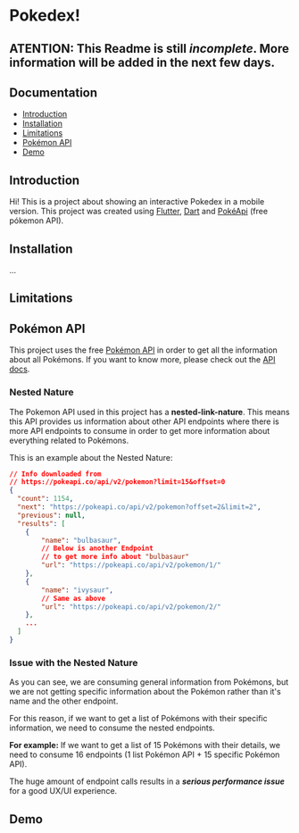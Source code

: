 # Pokedex!

## ATENTION: This Readme is still _incomplete_. More information will be added in the next few days.

## Documentation

- [Introduction](#introduction)
- [Installation](#installation)
- [Limitations](#limitations)
- [Pokémon API](#pokémon-api)
- [Demo](#demo)

## Introduction

Hi! This is a project about showing an interactive Pokedex in a mobile version. This project was created using [Flutter](https://flutter.dev/), [Dart](https://dart.dev/) and [PokéApi](https://pokeapi.co/) (free pókemon API).

## Installation

...

## Limitations

## 

## Pokémon API

This project uses the free [Pokémon API](https://pokeapi.co/) in order to get all the information about all Pokémons. If you want to know more, please check out the [API docs](https://pokeapi.co/docs/v2).

### Nested Nature

The Pokemon API used in this project has a **nested-link-nature**. This means this API provides us information about other API endpoints where there is more API endpoints to consume in order to get more information about everything related to Pokémons.

This is an example about the Nested Nature:

```json
// Info downloaded from 
// https://pokeapi.co/api/v2/pokemon?limit=15&offset=0
{
  "count": 1154,
  "next": "https://pokeapi.co/api/v2/pokemon?offset=2&limit=2",
  "previous": null,
  "results": [
    { 
        "name": "bulbasaur",
        // Below is another Endpoint 
        // to get more info about "bulbasaur"
        "url": "https://pokeapi.co/api/v2/pokemon/1/"
    },
    { 
        "name": "ivysaur",
        // Same as above 
        "url": "https://pokeapi.co/api/v2/pokemon/2/"
    },
    ...
  ]
}
```

### Issue with the Nested Nature

As you can see, we are consuming general information from Pokémons, but we are not getting specific information about the Pokémon rather than it's name and the other endpoint.

For this reason, if we want to get a list of Pokémons with their specific information, we need to consume the nested endpoints.

**For example:** If we want to get a list of 15 Pokémons with their details, we need to consume 16 endpoints (1 list Pokémon API + 15 specific Pokémon API).

The huge amount of endpoint calls results in a **_serious performance issue_** for a good UX/UI experience.

## Demo
